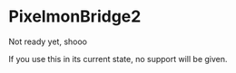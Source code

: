 # PixelmonBridge2
Not ready yet, shooo

If you use this in its current state, no support will be given.
